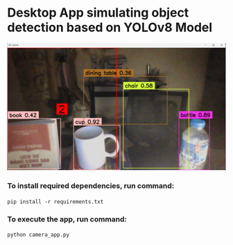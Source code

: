 # Desktop App simulating object detection based on YOLOv8 Model
![Screenshot](Screenshot.png)   

### To install required dependencies, run command:  
   
`pip install -r requirements.txt`  
   
 ### To execute the app, run command:  
   
`python camera_app.py`
